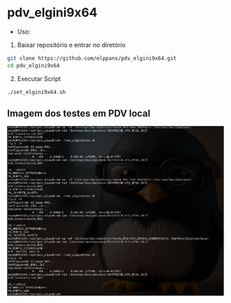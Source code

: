 # pdv_elgini9x64
- Uso:
1) Baixar repositório e entrar no diretório
```bash
git clone https://github.com/elppans/pdv_elgini9x64.git
cd pdv_elgini9x64
```
2) Executar Script

```bash
./set_elgini9x64.sh
```
## Imagem dos testes em PDV local  

![set_elgini9x64.sh_Testes.png](set_elgini9x64.sh_Testes.png)
